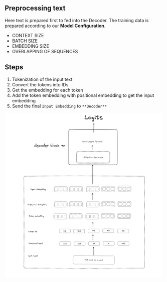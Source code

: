 ## Preprocessing text

Here text is prepared first to fed into the Decoder. The training data is prepared according to our **Model Configuration**.

- CONTEXT SIZE
- BATCH SIZE
- EMBEDDING SIZE
- OVERLAPPING OF SEQUENCES

## Steps

1. Tokenization of the input text
2. Convert the tokens into IDs
3. Get the embedding for each token
4. Add the token embedding with positional embedding to get the input embedding
5. Send the final `Input Embedding` to `**Decoder**`

![Preprocessing](../images/LLM_TOKEN_EMBEDDING.png)
